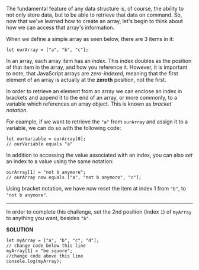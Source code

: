 The fundamental feature of any data structure is, of course, the ability to not only store data, but to be able to retrieve that data on command. So, now that we've learned how to create an array, let's begin to think about how we can access that array's information.

When we define a simple array as seen below, there are 3 items in it:

`let ourArray = ["a", "b", "c"];`

In an array, each array item has an *index*. This index doubles as the position of that item in the array, and how you reference it. However, it is important to note, that JavaScript arrays are *zero-indexed*, meaning that the first element of an array is actually at the **zeroth** position, not the first.

In order to retrieve an element from an array we can enclose an index in brackets and append it to the end of an array, or more commonly, to a variable which references an array object. This is known as *bracket notation*.

For example, if we want to retrieve the `"a"` from `ourArray` and assign it to a variable, we can do so with the following code:

```
let ourVariable = ourArray[0];
// ourVariable equals "a"
```

In addition to accessing the value associated with an index, you can also *set* an index to a value using the same notation:

```
ourArray[1] = "not b anymore";
// ourArray now equals ["a", "not b anymore", "c"];
```

Using bracket notation, we have now reset the item at index 1 from `"b"`, to `"not b anymore"`.

---

In order to complete this challenge, set the 2nd position (index `1`) of `myArray` to anything you want, besides `"b"`.

**SOLUTION**

```
let myArray = ["a", "b", "c", "d"];
// change code below this line
myArray[1] = "be squore"; 
//change code above this line
console.log(myArray);
```
